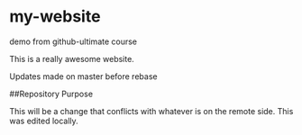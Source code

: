 # my-website
demo from github-ultimate course

This is a really awesome website.

Updates made on master before rebase

##Repository Purpose

This will be a change that conflicts with whatever is on the remote side.
This was edited locally.
